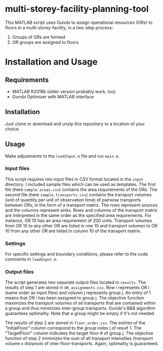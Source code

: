 # multi-storey-facility-planning-tool
This MATLAB script uses Gurobi to assign operational resources (ORs) to floors in a multi-storey-facility, in a two-step process:
1. Groups of ORs are formed
2. OR groups are assigned to floors

# Installation and Usage
## Requirements
- MATLAB R2018b (older version probably work, too)
- Gurobi Optimizer with MATLAB interface 

## Installation
Just clone or download and unzip this repository to a location of your choice. 

## Usage
Make adjustments to the `loadInput.m` file and run `main.m`.

### Input files
This script requires two input files in CSV format located in the `input` directory. I included sample files which can be used as templates. The first file (here `sample_areas.csv`) contains the area requirements of the ORs. The second file (here `sample_transports.csv`) contains the transport volumes (unit of quantity per unit of observation time) of pairwise transports between ORs, in the form of a transport matrix. The rows represent sources and the columns represent sinks. Rows and columns of the transport matrix are interpreted in the same order as the specified area requirements. For instance, OR 10 has an area requirement of 200 units. Transport volumes from OR 10 to any other OR are listed in row 10 and transport volumes to OR 10 from any other OR are listed in column 10 of the transport matrix.

### Settings
For specific settings and boundary conditions, please refer to the code comments in `loadInput.m`.

### Output files
The script generates two separate output files located in `results`. The results of step 1 are stored in `OR_assignments.csv`. Row i represents OR i (same order as input files) and column j represents group j. An entry of 1 means that OR i has been assigned to group j. The objective function maximizes the transport volumes of all transports that are contained within a group and thus minimizes inter-group transports. Gurobi's B&B algorithm guarantees optimality. Note that a group might be empty if it's not needed. 

The results of step 2 are stored in `floor_order.csv`. The entries of the "InitialFloor" column correspond to the group index j of result 1. The "TargetFloor" column indicates the target floor # of group j. The objective function of step 2 minimizes the sum of all transport intensities (transport volume x distance) of inter-floor-transports. Again, optimality is guaranteed.
